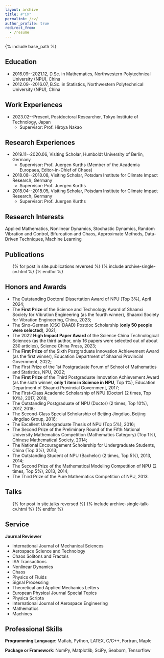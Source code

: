 ```yaml
---
layout: archive
title: #"CV"
permalink: /cv/
author_profile: true
redirect_from:
  - /resume
---
```


{% include base_path %}

## Education
* 2016.09--2021.12, D.Sc. in Mathematics, Northwestern Polytechnical University (NPU), China
* 2012.09--2016.07, B.Sc. in Statistics, Northwestern Polytechnical University (NPU), China

## Work Experiences
* 2023.02--Present, Postdoctoral Researcher, Tokyo Institute of Technology, Japan
  * Supervisor: Prof. Hiroya Nakao
  
## Research Experiences
* 2019.11--2020.06, Visiting Scholar, Humboldt University of Berlin, Germany
  * Supervisor: Prof. Juergen Kurths (Member of the Academia Europaea, Editor-in-Chief of Chaos)
* 2018.08--2018.08, Visiting Scholar, Potsdam Institute for Climate Impact Research, Germany
  * Supervisor: Prof. Juergen Kurths
* 2018.04--2018.05, Visiting Scholar, Potsdam Institute for Climate Impact Research, Germany
  * Supervisor: Prof. Juergen Kurths

## Research Interests
Applied Mathematics, Nonlinear Dynamics, Stochastic Dynamics, Random Vibration and Control, Bifurcation and Chaos, Approximate Methods, Data-Driven Techniques, Machine Learning

## Publications
  <ul>{% for post in site.publications reversed %}
    {% include archive-single-cv.html %}
  {% endfor %}</ul>

## Honors and Awards
* The Outstanding Doctoral Dissertation Award of NPU (Top 3%), April 2024;
* The **First Prize** of the Science and Technology Award of Shaanxi Society for Vibration Engineering (as the fourth winner), Shaanxi Society for Vibration Engineering, China, 2023;
* The Sino-German (CSC-DAAD) Postdoc Scholarship (**only 50 people were selected**), 2021;
* The 2022 **High Impact Paper Award** of the Science China Technological Sciences (as the third author, only 16 papers were selected out of about 230 articles), Science China Press, 2023;
* The **First Prize** of the Sixth Postgraduate Innovation Achievement Award (as the first winner), Education Department of Shaanxi Provincial Government, 2022;
* The First Prize of the 1st Postgraduate Forum of School of Mathematics and Statistics, NPU, 2022;
* The **First Prize** of the Third Postgraduate Innovation Achievement Award (as the sixth winner, **only 1 item in Science in NPU**, Top 1%), Education Department of Shaanxi Provincial Government, 2017;
* The First-Class Academic Scholarship of NPU (Doctor) (2 times, Top 10%), 2017, 2018;
* The Outstanding Postgraduate of NPU (Doctor) (2 times, Top 10%), 2017, 2018;
* The Second-Class Special Scholarship of Beijing Jingdiao, Beijing Jingdiao Group, 2016;
* The Excellent Undergraduate Thesis of NPU (Top 5%), 2016;
* The Second Prize of the Preliminary Round of the Fifth National University Mathematics Competition (Mathematics Category) (Top 1%), Chinese Mathematical Society, 2014;
* The National Encouragement Scholarship for Undergraduate Students, China (Top 3%), 2013;
* The Outstanding Student of NPU (Bachelor) (2 times, Top 5%), 2013, 2014;
* The Second Prize of the Mathematical Modeling Competition of NPU (2 times, Top 5%), 2013, 2014;
* The Third Prize of the Pure Mathematics Competition of NPU, 2013.

## Talks
  <ul>{% for post in site.talks reversed %}
    {% include archive-single-talk-cv.html  %}
  {% endfor %}</ul>
  
## Service
**Journal Reviewer**
* International Journal of Mechanical Sciences
* Aerospace Science and Technology
* Chaos Solitons and Fractals
* ISA Transactions
* Nonlinear Dynamics
* Chaos
* Physics of Fluids
* Signal Processing
* Theoretical and Applied Mechanics Letters
* European Physical Journal Special Topics
* Physica Scripta
* International Journal of Aerospace Engineering
* Mathematics
* Machines

## Professional Skills
**Programming Language**: Matlab, Python, LATEX, C/C++, Fortran, Maple

**Package or Framework**: NumPy, Matplotlib, SciPy, Seaborn, Tensorflow
